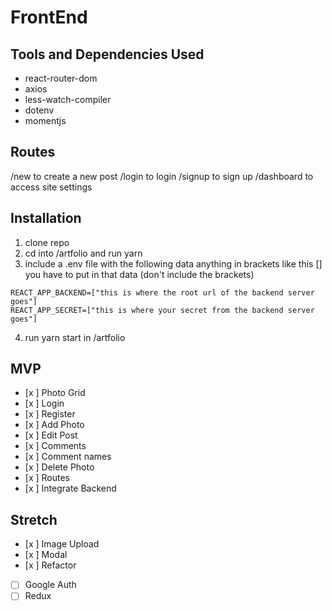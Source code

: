 # FrontEnd

## Tools and Dependencies Used

- react-router-dom
- axios
- less-watch-compiler
- dotenv
- momentjs

## Routes

/new to create a new post
/login to login
/signup to sign up
/dashboard to access site settings

## Installation

1.  clone repo
2.  cd into /artfolio and run yarn
3.  include a .env file with the following data anything in brackets like this [] you have to put in that data (don't include the brackets)

```
REACT_APP_BACKEND=["this is where the root url of the backend server goes"]
REACT_APP_SECRET=["this is where your secret from the backend server goes"]
```

4.  run yarn start in /artfolio

## MVP

- [x ] Photo Grid
- [x ] Login
- [x ] Register
- [x ] Add Photo
- [x ] Edit Post
- [x ] Comments
- [x ] Comment names
- [x ] Delete Photo
- [x ] Routes
- [x ] Integrate Backend

## Stretch

- [x ] Image Upload
- [x ] Modal
- [x ] Refactor
- [ ] Google Auth
- [ ] Redux
